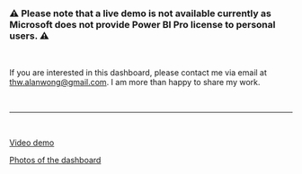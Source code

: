 ### ⚠️ Please note that a live demo is not available currently as Microsoft does not provide Power BI Pro license to personal users. ⚠️ 

<br/>

If you are interested in this dashboard, please contact me via email at thw.alanwong@gmail.com. I am more than happy to share my work.

<br/>

---

<br/>


[Video demo](https://youtu.be/rMdJvjt3hBs)

[Photos of the dashboard](https://github.com/alanwong626/Stock-Market-PowerBI/tree/main/demo/Photo%20demo/Dashboard%20Snapshots.pdf)

